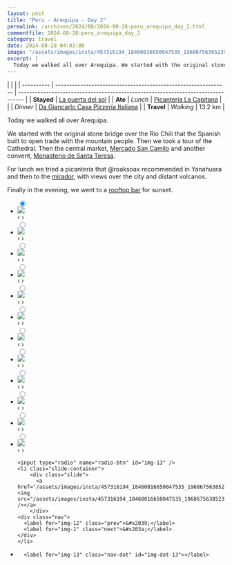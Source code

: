 ```yaml
---
layout: post
title: "Peru - Arequipa - Day 2"
permalink: /archives/2024/08/2024-08-28-peru_arequipa_day_2.html
commentfile: 2024-08-28-peru_arequipa_day_2
category: travel
date: 2024-08-28 04:03:00
image: "/assets/images/insta/457316194_18460016650047535_1968675638523537825_n_18010464443621754.jpg"
excerpt: |
  Today we walked all over Arequipa. We started with the original stone bridge, then the Cathedral, then the market, and then another convent, Monasterio de Santa Teresa. For lunch we tried a picanteria that &#064;roaksoax recommended in Yanahuara and then to the mirador, with views over the city. Finally in the evening, we went to a rooftop bar for sunset.
---
```


|            |                                                                |
| ---------- | -------------------------------------------------------------- | -------------------------------------------------------------------------------- |
| **Stayed** | [La puerta del sol](https://maps.app.goo.gl/WBT7j4Vp3NxwHQnH9) |
| **Ate**    | _Lunch_                                                        | [Picantería La Capitana](https://maps.app.goo.gl/Z82Hvz8sWtaaYhfn6)              |
|            | _Dinner_                                                       | [Da Giancarlo Casa Pizzería Italiana](https://maps.app.goo.gl/xdA1sUSUsr7KUi7UA) |
| **Travel** | _Walking_                                                      | 13.2 km                                                                          |

Today we walked all over Arequipa.

We started with the original stone bridge over the Rio Chili that the Spanish built to open trade with the mountain people. Then we took a tour of the Cathedral. Then the central market, [Mercado San Camilo](https://maps.app.goo.gl/eWca3BwG2odcMVpQ7) and another convent, [Monasterio de Santa Teresa](https://maps.app.goo.gl/KskobA8r3qxf4QVbA).

For lunch we tried a picanteria that &#064;roaksoax recommended in Yanahuara and then to the [mirador](https://maps.app.goo.gl/YvuDcHW8eyuvhK6D6), with views over the city and distant volcanos.

Finally in the evening, we went to a [rooftop bar](https://maps.app.goo.gl/KskobA8r3qxf4QVbA) for sunset.

<ul class="slides">
    <input type="radio" name="radio-btn" id="img-1" checked="checked" />
    <li class="slide-container">
        <div class="slide">
          <a href="/assets/images/insta/457597336_18460016659047535_1952674017190108258_n_17898390060045413.jpg"><img src="/assets/images/insta/457597336_18460016659047535_1952674017190108258_n_17898390060045413.jpg" /></a>
        </div>
    <div class="nav">
      <label for="img-13" class="prev">&#x2039;</label>
      <label for="img-2" class="next">&#x203a;</label>
    </div>
    </li>
        <input type="radio" name="radio-btn" id="img-2"  />
    <li class="slide-container">
        <div class="slide">
          <a href="/assets/images/insta/457645714_18460016674047535_3060522539444886326_n_18106810699410818.jpg"><img src="/assets/images/insta/457645714_18460016674047535_3060522539444886326_n_18106810699410818.jpg" /></a>
        </div>
    <div class="nav">
      <label for="img-1" class="prev">&#x2039;</label>
      <label for="img-3" class="next">&#x203a;</label>
    </div>
    </li>
        <input type="radio" name="radio-btn" id="img-3"  />
    <li class="slide-container">
        <div class="slide">
          <a href="/assets/images/insta/457148248_18460016683047535_3141783002770194675_n_18027255413070722.jpg"><img src="/assets/images/insta/457148248_18460016683047535_3141783002770194675_n_18027255413070722.jpg" /></a>
        </div>
    <div class="nav">
      <label for="img-2" class="prev">&#x2039;</label>
      <label for="img-4" class="next">&#x203a;</label>
    </div>
    </li>
        <input type="radio" name="radio-btn" id="img-4"  />
    <li class="slide-container">
        <div class="slide">
          <a href="/assets/images/insta/457508858_18460016695047535_5420650501931019698_n_17919289667961139.jpg"><img src="/assets/images/insta/457508858_18460016695047535_5420650501931019698_n_17919289667961139.jpg" /></a>
        </div>
    <div class="nav">
      <label for="img-3" class="prev">&#x2039;</label>
      <label for="img-5" class="next">&#x203a;</label>
    </div>
    </li>
        <input type="radio" name="radio-btn" id="img-5"  />
    <li class="slide-container">
        <div class="slide">
          <a href="/assets/images/insta/457373278_18460016704047535_2533713090844172491_n_18006170675404545.jpg"><img src="/assets/images/insta/457373278_18460016704047535_2533713090844172491_n_18006170675404545.jpg" /></a>
        </div>
    <div class="nav">
      <label for="img-4" class="prev">&#x2039;</label>
      <label for="img-6" class="next">&#x203a;</label>
    </div>
    </li>
        <input type="radio" name="radio-btn" id="img-6"  />
    <li class="slide-container">
        <div class="slide">
          <a href="/assets/images/insta/457107963_18460016719047535_7050818497400590858_n_18060850090715296.jpg"><img src="/assets/images/insta/457107963_18460016719047535_7050818497400590858_n_18060850090715296.jpg" /></a>
        </div>
    <div class="nav">
      <label for="img-5" class="prev">&#x2039;</label>
      <label for="img-7" class="next">&#x203a;</label>
    </div>
    </li>
        <input type="radio" name="radio-btn" id="img-7"  />
    <li class="slide-container">
        <div class="slide">
          <a href="/assets/images/insta/457367014_18460016728047535_6494586799926200438_n_17880550698102805.jpg"><img src="/assets/images/insta/457367014_18460016728047535_6494586799926200438_n_17880550698102805.jpg" /></a>
        </div>
    <div class="nav">
      <label for="img-6" class="prev">&#x2039;</label>
      <label for="img-8" class="next">&#x203a;</label>
    </div>
    </li>
        <input type="radio" name="radio-btn" id="img-8"  />
    <li class="slide-container">
        <div class="slide">
          <a href="/assets/images/insta/457389826_18460016737047535_5426279275073049416_n_18312108832081450.jpg"><img src="/assets/images/insta/457389826_18460016737047535_5426279275073049416_n_18312108832081450.jpg" /></a>
        </div>
    <div class="nav">
      <label for="img-7" class="prev">&#x2039;</label>
      <label for="img-9" class="next">&#x203a;</label>
    </div>
    </li>
        <input type="radio" name="radio-btn" id="img-9"  />
    <li class="slide-container">
        <div class="slide">
          <a href="/assets/images/insta/457315919_18460016746047535_5101106334763753491_n_18019291157427249.jpg"><img src="/assets/images/insta/457315919_18460016746047535_5101106334763753491_n_18019291157427249.jpg" /></a>
        </div>
    <div class="nav">
      <label for="img-8" class="prev">&#x2039;</label>
      <label for="img-10" class="next">&#x203a;</label>
    </div>
    </li>
        <input type="radio" name="radio-btn" id="img-10"  />
    <li class="slide-container">
        <div class="slide">
          <a href="/assets/images/insta/457510614_18460016755047535_2550078700051985150_n_18042098413840548.jpg"><img src="/assets/images/insta/457510614_18460016755047535_2550078700051985150_n_18042098413840548.jpg" /></a>
        </div>
    <div class="nav">
      <label for="img-9" class="prev">&#x2039;</label>
      <label for="img-11" class="next">&#x203a;</label>
    </div>
    </li>
        <input type="radio" name="radio-btn" id="img-11"  />
    <li class="slide-container">
        <div class="slide">
          <a href="/assets/images/insta/457407173_18460016764047535_4500436889437639294_n_18251514865253048.jpg"><img src="/assets/images/insta/457407173_18460016764047535_4500436889437639294_n_18251514865253048.jpg" /></a>
        </div>
    <div class="nav">
      <label for="img-10" class="prev">&#x2039;</label>
      <label for="img-12" class="next">&#x203a;</label>
    </div>
    </li>
        <input type="radio" name="radio-btn" id="img-12"  />
    <li class="slide-container">
        <div class="slide">
          <a href="/assets/images/insta/457371894_18460016773047535_2412166173947233994_n_18001636700642615.jpg"><img src="/assets/images/insta/457371894_18460016773047535_2412166173947233994_n_18001636700642615.jpg" /></a>
        </div>
    <div class="nav">
      <label for="img-11" class="prev">&#x2039;</label>
      <label for="img-13" class="next">&#x203a;</label>
    </div>
    </li>
    
    <input type="radio" name="radio-btn" id="img-13" />
    <li class="slide-container">
        <div class="slide">
          <a href="/assets/images/insta/457316194_18460016650047535_1968675638523537825_n_18010464443621754.jpg"><img src="/assets/images/insta/457316194_18460016650047535_1968675638523537825_n_18010464443621754.jpg" /></a>
        </div>
    <div class="nav">
      <label for="img-12" class="prev">&#x2039;</label>
      <label for="img-1" class="next">&#x203a;</label>
    </div>
    </li>
			
<li class="nav-dots">
      <label for="img-1" class="nav-dot" id="img-dot-1"></label>
      <label for="img-2" class="nav-dot" id="img-dot-2"></label>
      <label for="img-3" class="nav-dot" id="img-dot-3"></label>
      <label for="img-4" class="nav-dot" id="img-dot-4"></label>
      <label for="img-5" class="nav-dot" id="img-dot-5"></label>
      <label for="img-6" class="nav-dot" id="img-dot-6"></label>
      <label for="img-7" class="nav-dot" id="img-dot-7"></label>
      <label for="img-8" class="nav-dot" id="img-dot-8"></label>
      <label for="img-9" class="nav-dot" id="img-dot-9"></label>
      <label for="img-10" class="nav-dot" id="img-dot-10"></label>
      <label for="img-11" class="nav-dot" id="img-dot-11"></label>
      <label for="img-12" class="nav-dot" id="img-dot-12"></label>

      <label for="img-13" class="nav-dot" id="img-dot-13"></label>

</li>
</ul>
